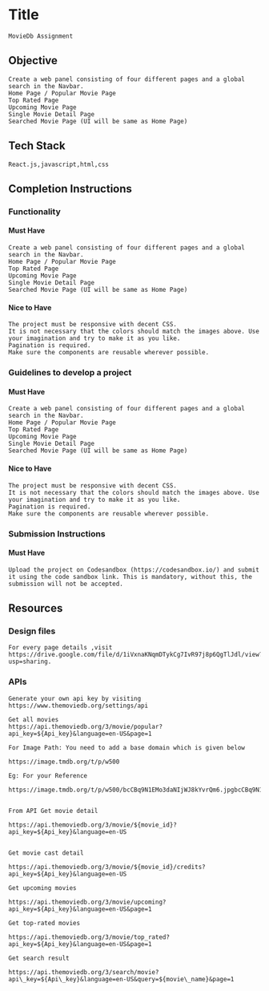 # Title

    MovieDb Assignment

## Objective

    Create a web panel consisting of four different pages and a global search in the Navbar.
    Home Page / Popular Movie Page
    Top Rated Page
    Upcoming Movie Page
    Single Movie Detail Page
    Searched Movie Page (UI will be same as Home Page)


## Tech Stack

    React.js,javascript,html,css

## Completion Instructions

### Functionality

#### Must Have

    Create a web panel consisting of four different pages and a global search in the Navbar.
    Home Page / Popular Movie Page
    Top Rated Page
    Upcoming Movie Page
    Single Movie Detail Page
    Searched Movie Page (UI will be same as Home Page)

#### Nice to Have

    The project must be responsive with decent CSS.
    It is not necessary that the colors should match the images above. Use your imagination and try to make it as you like.
    Pagination is required.
    Make sure the components are reusable wherever possible.


### Guidelines to develop a project

#### Must Have

    Create a web panel consisting of four different pages and a global search in the Navbar.
    Home Page / Popular Movie Page
    Top Rated Page
    Upcoming Movie Page
    Single Movie Detail Page
    Searched Movie Page (UI will be same as Home Page)

#### Nice to Have

    The project must be responsive with decent CSS.
    It is not necessary that the colors should match the images above. Use your imagination and try to make it as you like.
    Pagination is required.
    Make sure the components are reusable wherever possible.

### Submission Instructions

#### Must Have

    Upload the project on Codesandbox (https://codesandbox.io/) and submit it using the code sandbox link. This is mandatory, without this, the submission will not be accepted.


   

## Resources

### Design files

    For every page details ,visit https://drive.google.com/file/d/1iVxnaKNqmDTykCg7IvR97j8p6QgTlJdl/view?usp=sharing.


### APIs

   
    Generate your own api key by visiting
    https://www.themoviedb.org/settings/api

    Get all movies
    https://api.themoviedb.org/3/movie/popular?api_key=${Api_key}&language=en-US&page=1

    For Image Path: You need to add a base domain which is given below

    https://image.tmdb.org/t/p/w500

    Eg: For your Reference

    https://image.tmdb.org/t/p/w500/bcCBq9N1EMo3daNIjWJ8kYvrQm6.jpgbcCBq9N1EMo3daNIjWJ8kYvrQm6.jpg


    From API Get movie detail

    https://api.themoviedb.org/3/movie/${movie_id}?api_key=${Api_key}&language=en-US


    Get movie cast detail

    https://api.themoviedb.org/3/movie/${movie_id}/credits?api_key=${Api_key}&language=en-US

    Get upcoming movies

    https://api.themoviedb.org/3/movie/upcoming?api_key=${Api_key}&language=en-US&page=1

    Get top-rated movies

    https://api.themoviedb.org/3/movie/top_rated?api_key=${Api_key}&language=en-US&page=1

    Get search result

    https://api.themoviedb.org/3/search/movie?api\_key=${Api\_key}&language=en-US&query=${movie\_name}&page=1




